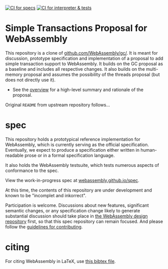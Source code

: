 [![CI for specs](https://github.com/WebAssembly/gc/actions/workflows/ci-spec.yml/badge.svg)](https://github.com/WebAssembly/gc/actions/workflows/ci-spec.yml)
[![CI for interpreter & tests](https://github.com/WebAssembly/gc/actions/workflows/ci-interpreter.yml/badge.svg)](https://github.com/WebAssembly/gc/actions/workflows/ci-interpreter.yml)

# Simple Transactions Proposal for WebAssembly

This repository is a clone of [github.com/WebAssembly/gc/](https://github.com/WebAssembly/gc/).
It is meant for discussion, prototype specification and implementation of a
proposal to add simple transaction support to WebAssembly.  It builds on the
GC proposal as a baseline and includes all respective changes.  It also builds
on the multi-memory proposal and assumes the possibility of the threads
proposal (but does not directly use it).

* See the [overview](proposals/simple-transactions/Overview.md) for a high-level summary and
 rationale of the proposal.
 <!-- *Note:* the concrete details here are out of date. -->

<!-- * See the [MVP](proposals/gc/MVP.md) for an up-to-date overview of the -->
<!-- concrete language extensions that are proposed for the first stage of GC -->
<!-- support in Wasm. -->

<!-- * See the [Post-MVP](proposals/gc/Post-MVP.md) for possible future extensions in later stages. -->

<!-- * See the [modified spec](https://webassembly.github.io/gc/core) for the -->
<!-- completed spec for the first-stage proposal described in MVP.md. -->

<!-- This repository is based on the [function references -->
<!-- proposal](proposals/function-references/Overview.md) as a baseline and -->
<!-- includes all respective changes. -->

Original `README` from upstream repository follows...

# spec

This repository holds a prototypical reference implementation for WebAssembly,
which is currently serving as the official specification. Eventually, we expect
to produce a specification either written in human-readable prose or in a formal
specification language.

It also holds the WebAssembly testsuite, which tests numerous aspects of
conformance to the spec.

View the work-in-progress spec at [webassembly.github.io/spec](https://webassembly.github.io/spec/).

At this time, the contents of this repository are under development and known
to be "incomplet and inkorrect".

Participation is welcome. Discussions about new features, significant semantic
changes, or any specification change likely to generate substantial discussion
should take place in
[the WebAssembly design repository](https://github.com/WebAssembly/design)
first, so that this spec repository can remain focused. And please follow the
[guidelines for contributing](Contributing.md).

# citing

For citing WebAssembly in LaTeX, use [this bibtex file](wasm-specs.bib).
